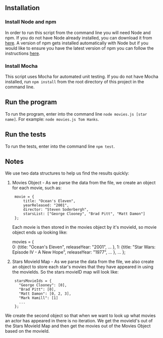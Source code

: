## Installation

### Install Node and npm
In order to run this script from the command line you will need Node and npm. If you do not have Node already installed, you can download it from [here](https://nodejs.org/en/). A version of npm gets installed automatically with Node but if you would like to ensure you have the latest version of npm you can follow the instructions [here](https://docs.npmjs.com/getting-started/installing-node).

### Install Mocha
This script uses Mocha for automated unit testing. If you do not have Mocha installed, run `npm install` from the root directory of this project in the command line. 


## Run the program
To run the program, enter into the command line `node movies.js [star name]`. For example: `node movies.js Tom Hanks`.


## Run the tests
To run the tests, enter into the command line `npm test`.

## Notes
We use two data structures to help us find the results quickly:

1. Movies Object - As we parse the data from the file, we create an object for each movie, such as:

		movie = {
			title: "Ocean's Eleven",
			yearReleased: "2001",
			director: "Steven Soderbergh",
			starsList: ["George Clooney", "Brad Pitt", "Matt Damon"]
		};

	Each movie is then stored in the movies object by it's movieId, so movie object ends up looking like:
   
    movies = {           
      0: {title: "Ocean's Eleven", releaseYear: "2001", ... },
      1: {title: "Star Wars: Episode IV - A New Hope", releaseYear: "1977", ... },
      ...
    };

2. Stars MovieId Map - As we parse the data from the file, we also create an object to store each star's movies that they have appeared in using the movieIds. So the stars movieID map will look like: 
    
		starsMovieIds = {    
		  "George Clooney": [0],
		  "Brad Pitt": [0],
		  "Matt Damon": [0, 2, 3],
		  "Mark Hamill": [1]
		  ...
		};

We create the second object so that when we want to look up what movies an actor has appeared in there is no iteration. We get the movieId's out of the Stars MovieId Map and then get the movies out of the Movies Object based on the movieId.


